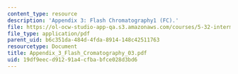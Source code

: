 ```yaml
---
content_type: resource
description: 'Appendix 3: Flash Chromatography1 (FC).'
file: https://ol-ocw-studio-app-qa.s3.amazonaws.com/courses/5-32-intermediate-chemical-experimentation-spring-2003/19df9eecd91291a4cfbabfce028d3bd6_Appendix_3_Flash_Cromatography_03.pdf
file_type: application/pdf
parent_uid: b6c351da-484d-4fda-8914-148c42511763
resourcetype: Document
title: Appendix_3_Flash_Cromatography_03.pdf
uid: 19df9eec-d912-91a4-cfba-bfce028d3bd6
---
```

